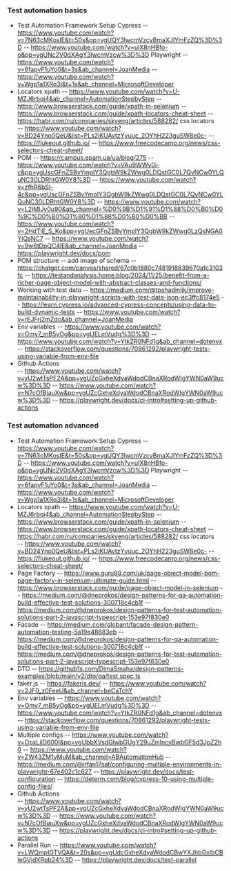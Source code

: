 ### Test automation basics

- Test Automation Framework Setup
  Cypress
  -- https://www.youtube.com/watch?v=7N63cMKosIE&t=50s&pp=ygUQY3lwcmVzcyBmaXJlYmFzZQ%3D%3D
  -- https://www.youtube.com/watch?v=uIX8nHBfo-o&pp=ygUNc2V0dXAgY3lwcmVzcw%3D%3D
  Playwright
  -- https://www.youtube.com/watch?v=6fapvF1uYo0&t=3s&ab_channel=JoanMedia
  -- https://www.youtube.com/watch?v=Wgp1a1XRq3I&t=1s&ab_channel=MicrosoftDeveloper
- Locators
  xpath
  -- https://www.youtube.com/watch?v=U-MZJ6rbqi4&ab_channel=AutomationStepbyStep
  -- https://www.browserstack.com/guide/xpath-in-selenium
  -- https://www.browserstack.com/guide/xpath-locators-cheat-sheet
  -- https://habr.com/ru/companies/skyeng/articles/588282/
  css locators  
   -- https://www.youtube.com/watch?v=BD24Yno0QeU&list=PLs2iKUAvtzYyuuc_2OYhH223guSW8e0c-
  -- https://flukeout.github.io/
  -- https://www.freecodecamp.org/news/css-selectors-cheat-sheet/
- POM
  -- https://campus.epam.ua/ua/blog/275
  -- https://www.youtube.com/watch?v=VAu9WWv0i-c&pp=ygUscGFnZSBvYmplY3QgbW9kZWwg0LDQstGC0L7QvNCw0YLQuNC30LDRhtGW0Y8%3D
  -- https://www.youtube.com/watch?v=zfhR6bSl-4c&pp=ygUscGFnZSBvYmplY3QgbW9kZWwg0LDQstGC0L7QvNCw0YLQuNC30LDRhtGW0Y8%3D
  -- https://www.youtube.com/watch?v=L2jMIJy0u90&ab_channel=%D0%9B%D1%91%D1%88%D0%B0%D0%9C%D0%B0%D1%80%D1%88%D0%B0%D0%BB
  -- https://www.youtube.com/watch?v=2HdTiE_S_Ko&pp=ygUecGFnZSBvYmplY3QgbW9kZWwg0LzQsNGA0YjQsNC7
  -- https://www.youtube.com/watch?v=9w6tDpQC4lE&ab_channel=JoanMedia
  -- https://playwright.dev/docs/pom
- POM structure
  -- add image of schema
  -- https://chatgpt.com/canvas/shared/67c0b1880c7481918839670afc3103fc
  -- https://testandanalysis.home.blog/2024/11/25/benefit-from-a-richer-page-object-model-with-abstract-classes-and-functions/
- Working with test data
  -- https://medium.com/@tpshadinijk/improve-maintainability-in-playwright-scripts-with-test-data-json-ec3ffc8174e5
  -- https://learn.cypress.io/advanced-cypress-concepts/using-data-to-build-dynamic-tests
  -- https://www.youtube.com/watch?v=rEJFrj2mZdc&ab_channel=JoanMedia
- Env variables
  -- https://www.youtube.com/watch?v=Omy7_mB5yOg&pp=ygUELmVudg%3D%3D
  -- https://www.youtube.com/watch?v=YtkZR0NFd1g&ab_channel=dotenvx
  -- https://stackoverflow.com/questions/70861292/playwright-tests-using-variable-from-env-file
- Github Actions  
   -- https://www.youtube.com/watch?v=yU2wtTsPF2A&pp=ygUZcGxheXdyaWdodCBnaXRodWIgYWN0aW9ucw%3D%3D
  -- https://www.youtube.com/watch?v=N7cOfBjauXw&pp=ygUZcGxheXdyaWdodCBnaXRodWIgYWN0aW9ucw%3D%3D
  -- https://playwright.dev/docs/ci-intro#setting-up-github-actions

### Test automation advanced

- Test Automation Framework Setup
  Cypress
  -- https://www.youtube.com/watch?v=7N63cMKosIE&t=50s&pp=ygUQY3lwcmVzcyBmaXJlYmFzZQ%3D%3D
  -- https://www.youtube.com/watch?v=uIX8nHBfo-o&pp=ygUNc2V0dXAgY3lwcmVzcw%3D%3D
  Playwright
  -- https://www.youtube.com/watch?v=6fapvF1uYo0&t=3s&ab_channel=JoanMedia
  -- https://www.youtube.com/watch?v=Wgp1a1XRq3I&t=1s&ab_channel=MicrosoftDeveloper
- Locators
  xpath
  -- https://www.youtube.com/watch?v=U-MZJ6rbqi4&ab_channel=AutomationStepbyStep
  -- https://www.browserstack.com/guide/xpath-in-selenium
  -- https://www.browserstack.com/guide/xpath-locators-cheat-sheet
  -- https://habr.com/ru/companies/skyeng/articles/588282/
  css locators  
   -- https://www.youtube.com/watch?v=BD24Yno0QeU&list=PLs2iKUAvtzYyuuc_2OYhH223guSW8e0c-
  -- https://flukeout.github.io/
  -- https://www.freecodecamp.org/news/css-selectors-cheat-sheet/
- Page Factory
  -- https://www.guru99.com/uk/page-object-model-pom-page-factory-in-selenium-ultimate-guide.html
  -- https://www.browserstack.com/guide/page-object-model-in-selenium
  -- https://medium.com/@dneprokos/design-patterns-for-qa-automation-build-effective-test-solutions-300718c4cb1f
  -- https://medium.com/@dneprokos/design-patterns-for-test-automation-solutions-part-2-javascript-typescript-153e97f830e0
- Facade
  -- https://medium.com/globant/facade-design-pattern-automation-testing-5a19e48883eb
  -- https://medium.com/@dneprokos/design-patterns-for-qa-automation-build-effective-test-solutions-300718c4cb1f
  -- https://medium.com/@dneprokos/design-patterns-for-test-automation-solutions-part-2-javascript-typescript-153e97f830e0
- DTO
  -- https://github1s.com/DimaSmaha/design-patterns-examples/blob/main/v2/dto/qa/test.spec.ts
- faker.js
  -- https://fakerjs.dev/
  -- https://www.youtube.com/watch?v=2JF0_z0FeeU&ab_channel=beCaTchY
- Env variables
  -- https://www.youtube.com/watch?v=Omy7_mB5yOg&pp=ygUELmVudg%3D%3D
  -- https://www.youtube.com/watch?v=YtkZR0NFd1g&ab_channel=dotenvx
  -- https://stackoverflow.com/questions/70861292/playwright-tests-using-variable-from-env-file
- Multiple configs
  -- https://www.youtube.com/watch?v=OpxLilD600I&pp=ygUbbXVsdGlwbGUgY29uZmlncyBwbGF5d3JpZ2h0
  -- https://www.youtube.com/watch?v=ZW43ZM1yMuM&ab_channel=ABAutomationHub
  -- https://medium.com/@irfan17sat/configuring-multiple-environments-in-playwright-67e402c1c627
  -- https://playwright.dev/docs/test-configuration
  -- https://determ.com/blog/cypress-10-using-multiple-config-files/
- Github Actions  
   -- https://www.youtube.com/watch?v=yU2wtTsPF2A&pp=ygUZcGxheXdyaWdodCBnaXRodWIgYWN0aW9ucw%3D%3D
  -- https://www.youtube.com/watch?v=N7cOfBjauXw&pp=ygUZcGxheXdyaWdodCBnaXRodWIgYWN0aW9ucw%3D%3D
  -- https://playwright.dev/docs/ci-intro#setting-up-github-actions
- Parallel Run
  -- https://www.youtube.com/watch?v=LWQmpIGTVQA&t=20s&pp=ygUdcGxheXdyaWdodCBwYXJhbGxlbCBleGVjdXRpb24%3D
  -- https://playwright.dev/docs/test-parallel
